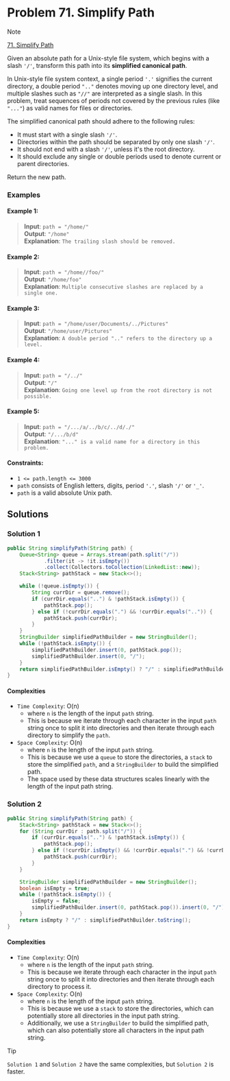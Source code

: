 # Problem 71. Simplify Path

> [!NOTE]
> [71. Simplify Path](https://leetcode.com/problems/simplify-path/description/?envType=study-plan-v2&envId=top-interview-150)

Given an absolute path for a Unix-style file system, which begins with a slash `'/'`, transform this path into its **simplified canonical path**.

In Unix-style file system context, a single period `'.'` signifies the current directory, a double period `".."` denotes moving up one directory level, and multiple slashes such as `"//"` are interpreted as a single slash. In this problem, treat sequences of periods not covered by the previous rules (like `"..."`) as valid names for files or directories.

The simplified canonical path should adhere to the following rules:

- It must start with a single slash `'/'`.
- Directories within the path should be separated by only one slash `'/'`.
- It should not end with a slash `'/'`, unless it's the root directory.
- It should exclude any single or double periods used to denote current or parent directories.

Return the new path.

### Examples

#### Example 1:

> **Input**: `path = "/home/"`<br/>
> **Output**: `"/home"`<br/>
> **Explanation**: `The trailing slash should be removed.`

#### Example 2:

> **Input**: `path = "/home//foo/"`<br/>
> **Output**: `"/home/foo"`<br/>
> **Explanation**: `Multiple consecutive slashes are replaced by a single one.`

#### Example 3:

> **Input**: `path = "/home/user/Documents/../Pictures"`<br/>
> **Output**: `"/home/user/Pictures"`<br/>
> **Explanation**: `A double period ".." refers to the directory up a level.`

#### Example 4:

> **Input**: `path = "/../"`<br/>
> **Output**: `"/"`<br/>
> **Explanation**: `Going one level up from the root directory is not possible.`

#### Example 5:

> **Input**: `path = "/.../a/../b/c/../d/./"`<br/>
> **Output**: `"/.../b/d"`<br/>
> **Explanation**: `"..." is a valid name for a directory in this problem.`

#### Constraints:

- `1 <= path.length <= 3000`
- `path` consists of English letters, digits, period `'.'`, slash `'/'` or `'_'`.
- `path` is a valid absolute Unix path.

## Solutions

### Solution 1

```java
public String simplifyPath(String path) {
    Queue<String> queue = Arrays.stream(path.split("/"))
            .filter(it -> !it.isEmpty())
            .collect(Collectors.toCollection(LinkedList::new));
    Stack<String> pathStack = new Stack<>();

    while (!queue.isEmpty()) {
        String currDir = queue.remove();
        if (currDir.equals("..") & !pathStack.isEmpty()) {
            pathStack.pop();
        } else if (!currDir.equals(".") && !currDir.equals("..")) {
            pathStack.push(currDir);
        }
    }
    StringBuilder simplifiedPathBuilder = new StringBuilder();
    while (!pathStack.isEmpty()) {
        simplifiedPathBuilder.insert(0, pathStack.pop());
        simplifiedPathBuilder.insert(0, "/");
    }
    return simplifiedPathBuilder.isEmpty() ? "/" : simplifiedPathBuilder.toString();
}
```

#### Complexities

- `Time Complexity`: O(n)
    - where `n` is the length of the input `path` string.
    - This is because we iterate through each character in the input `path` string once to split it into directories and then iterate through each directory to simplify the `path`.
- `Space Complexity`: O(n)
    - where `n` is the length of the input `path` string.
    - This is because we use a `queue` to store the directories, a `stack` to store the simplified `path`, and a `StringBuilder` to build the simplified path.
    - The space used by these data structures scales linearly with the length of the input path string.

### Solution 2

```java
public String simplifyPath(String path) {
    Stack<String> pathStack = new Stack<>();
    for (String currDir : path.split("/")) {
        if (currDir.equals("..") & !pathStack.isEmpty()) {
            pathStack.pop();
        } else if (!currDir.isEmpty() && !currDir.equals(".") && !currDir.equals("..")) {
            pathStack.push(currDir);
        }
    }

    StringBuilder simplifiedPathBuilder = new StringBuilder();
    boolean isEmpty = true;
    while (!pathStack.isEmpty()) {
        isEmpty = false;
        simplifiedPathBuilder.insert(0, pathStack.pop()).insert(0, "/");
    }
    return isEmpty ? "/" : simplifiedPathBuilder.toString();
}
```

#### Complexities

- `Time Complexity`: O(n)
    - where `n` is the length of the input `path` string.
    - This is because we iterate through each character in the input `path` string once to split it into directories and then iterate through each directory to process it.
- `Space Complexity`: O(n)
    - where `n` is the length of the input `path` string.
    - This is because we use a `stack` to store the directories, which can potentially store all directories in the input path string.
    - Additionally, we use a `StringBuilder` to build the simplified path, which can also potentially store all characters in the input path string.

> [!TIP]
> `Solution 1` and `Solution 2` have the same complexities, but `Solution 2` is faster.
